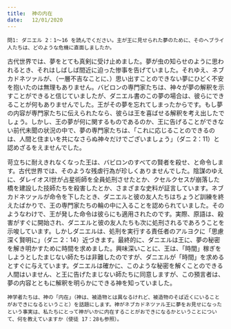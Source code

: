 ```yaml
---
title:  神の内在
date:   12/01/2020
---
```


`問1: ダニエル 2：1～16 を読んでください。主が王に見せられた夢のために、そのヘブライ人たちは、どのような危機に直面しましたか。`

古代世界では、夢をとても真剣に受け止めました。夢が虫の知らせのように思われるとき、それはしばしば間近に迫った惨事を告げていました。それゆえ、ネブカドネツァルが、（一層不吉なことに、）思い出すことのできない夢にひどく不安を抱いたのは無理もありません。バビロンの専門家たちは、神々が夢の解釈を示すことができると信じていましたが、ダニエル書のこの夢の場合は、彼らにできることが何もありませんでした。王がその夢を忘れてしまったからです。もし夢の内容が専門家たちに伝えられたなら、彼らは王を喜ばせる解釈を考え出したでしょう。しかし、王の夢が何に関するものであるのか、王に告げることができない前代未聞の状況の中で、夢の専門家たちは、「これに応じることのできるのは、人間と住まいを共になさらぬ神々だけでございましょう」（ダニ 2：11）と認めざるをえませんでした。

苛立ちに耐えきれなくなった王は、バビロンのすべての賢者を殺せ、と命令します。古代世界では、そのような残虐行為が珍しくありませんでした。陰謀のゆえに、ダレイオスⅠ世が占星術師を全員処刑させたとか、クセルクセスが崩落した橋を建設した技師たちを殺害したとか、さまざまな史料が証言しています。ネブカドネツァルが命令を下したとき、ダニエルと彼の友人たちはちょうど訓練を終えたばかりで、王の専門家たちの輪の中に入ることを認められていました。そのようなわけで、王が発した命令は彼らにも適用されたのです。実際、原語は、殺害がすぐに開始され、ダニエルと彼の友人たちも次に処刑されるであろうことを示唆しています。しかしダニエルは、処刑を実行する責任者のアルヨクに「思慮深く賢明に」（ダニ 2：14）近づきます。最終的に、ダニエルは王に、夢の秘密を解き明かすために時間を求めました。興味深いことに、王は、「時間」稼ぎをしようとしたまじない師たちは非難したのですが、ダニエルが「時間」を求めるとすぐに与えています。ダニエルは確かに、このような秘密を解くことのできる人間はいません、と王に告げたまじない師たちに同意しますが、この預言者は、夢の内容とともに解釈を明らかにできる神を知っていました。

`神学者たちは、神の「内在」（神は、被造物とは異なるけれど、被造物のそば近くにいることがおできになるということ）を話題にします。神がネブカドネツァル王に夢をお見せになったという事実は、私たちにとって神がいかに内在することがおできになるかということについて、何を教えていますか（使徒 17：28も参照）。`